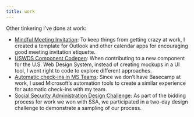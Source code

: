 ```yaml
---
title: work
---
```


Other tinkering I’ve done at work:
* [Mindful Meeting Invitation](https://pglevy.github.io/mindful-meeting-invitation/): To keep things from getting crazy at work, I created a template for Outlook and other calendar apps for encouraging good meeting invitation etiquette.
* [USWDS Component Codepen](https://codepen.io/pglevy/pen/oNjBBow): When contributing to a new component for the U.S. Web Design System, instead of creating mockups in a UI tool, I went right to code to explore different approaches.
* [Automatic check-ins in MS Teams](https://www.evernote.com/l/ACTel-i1zJVIW4PIr9khNw-TqzBxmUVpOxA): Since we don’t have Basecamp at work, I used Microsoft’s automation tools to create a similar experience for automatic check-ins with my team.
* [Social Security Administration Design Challenge](https://bixal.invisionapp.com/board/SSA-Design-Challenge-ckdze9hzx019e0zytq3u0qztq): As part of the bidding process for work we won with SSA, we participated in a two-day design challenge to demonstrate a sampling of our process.
